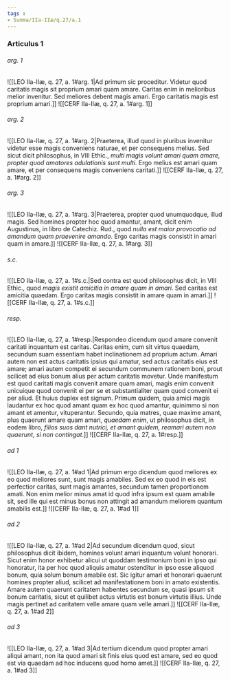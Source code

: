 ```yaml
---
tags : 
- Summa/IIa-IIæ/q.27/a.1
---
```


### Articulus 1

###### arg. 1
![[LEO IIa-IIæ, q. 27, a. 1#arg. 1|Ad primum sic proceditur. Videtur quod caritatis magis sit proprium amari quam amare. Caritas enim in melioribus melior invenitur. Sed meliores debent magis amari. Ergo caritatis magis est proprium amari.]]
![[CERF IIa-IIæ, q. 27, a. 1#arg. 1]]

###### arg. 2
![[LEO IIa-IIæ, q. 27, a. 1#arg. 2|Praeterea, illud quod in pluribus invenitur videtur esse magis conveniens naturae, et per consequens melius. Sed sicut dicit philosophus, in VIII Ethic., *multi magis volunt amari quam amare, propter quod amatores adulationis sunt multi*. Ergo melius est amari quam amare, et per consequens magis conveniens caritati.]]
![[CERF IIa-IIæ, q. 27, a. 1#arg. 2]]

###### arg. 3
![[LEO IIa-IIæ, q. 27, a. 1#arg. 3|Praeterea, propter quod unumquodque, illud magis. Sed homines propter hoc quod amantur, amant, dicit enim Augustinus, in libro de Catechiz. Rud., quod *nulla est maior provocatio ad amandum quam praevenire amando*. Ergo caritas magis consistit in amari quam in amare.]]
![[CERF IIa-IIæ, q. 27, a. 1#arg. 3]]

###### s.c.
![[LEO IIa-IIæ, q. 27, a. 1#s.c.|Sed contra est quod philosophus dicit, in VIII Ethic., quod *magis existit amicitia in amare quam in amari*. Sed caritas est amicitia quaedam. Ergo caritas magis consistit in amare quam in amari.]]
![[CERF IIa-IIæ, q. 27, a. 1#s.c.]]

###### resp.
![[LEO IIa-IIæ, q. 27, a. 1#resp.|Respondeo dicendum quod amare convenit caritati inquantum est caritas. Caritas enim, cum sit virtus quaedam, secundum suam essentiam habet inclinationem ad proprium actum. Amari autem non est actus caritatis ipsius qui amatur, sed actus caritatis eius est amare; amari autem competit ei secundum communem rationem boni, prout scilicet ad eius bonum alius per actum caritatis movetur. Unde manifestum est quod caritati magis convenit amare quam amari, magis enim convenit unicuique quod convenit ei per se et substantialiter quam quod convenit ei per aliud. Et huius duplex est signum. Primum quidem, quia amici magis laudantur ex hoc quod amant quam ex hoc quod amantur, quinimmo si non amant et amentur, vituperantur. Secundo, quia matres, quae maxime amant, plus quaerunt amare quam amari, *quaedam enim*, ut philosophus dicit, in eodem libro, *filios suos dant nutrici, et amant quidem, reamari autem non quaerunt, si non contingat*.]]
![[CERF IIa-IIæ, q. 27, a. 1#resp.]]

###### ad 1
![[LEO IIa-IIæ, q. 27, a. 1#ad 1|Ad primum ergo dicendum quod meliores ex eo quod meliores sunt, sunt magis amabiles. Sed ex eo quod in eis est perfectior caritas, sunt magis amantes, secundum tamen proportionem amati. Non enim melior minus amat id quod infra ipsum est quam amabile sit, sed ille qui est minus bonus non attingit ad amandum meliorem quantum amabilis est.]]
![[CERF IIa-IIæ, q. 27, a. 1#ad 1]]

###### ad 2
![[LEO IIa-IIæ, q. 27, a. 1#ad 2|Ad secundum dicendum quod, sicut philosophus dicit ibidem, homines volunt amari inquantum volunt honorari. Sicut enim honor exhibetur alicui ut quoddam testimonium boni in ipso qui honoratur, ita per hoc quod aliquis amatur ostenditur in ipso esse aliquod bonum, quia solum bonum amabile est. Sic igitur amari et honorari quaerunt homines propter aliud, scilicet ad manifestationem boni in amato existentis. Amare autem quaerunt caritatem habentes secundum se, quasi ipsum sit bonum caritatis, sicut et quilibet actus virtutis est bonum virtutis illius. Unde magis pertinet ad caritatem velle amare quam velle amari.]]
![[CERF IIa-IIæ, q. 27, a. 1#ad 2]]

###### ad 3
![[LEO IIa-IIæ, q. 27, a. 1#ad 3|Ad tertium dicendum quod propter amari aliqui amant, non ita quod amari sit finis eius quod est amare, sed eo quod est via quaedam ad hoc inducens quod homo amet.]]
![[CERF IIa-IIæ, q. 27, a. 1#ad 3]]

